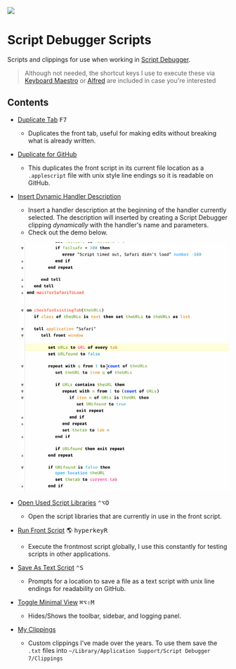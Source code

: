![](https://latenightsw.com/wordpress/wp-content/uploads/2018/03/cropped-icon_512x512.png)

# Script Debugger Scripts

Scripts and clippings for use when working in [Script Debugger](https://latenightsw.com/).

> Although not needed, the shortcut keys I use to execute these via [Keyboard Maestro][kmapp] or [Alfred][alfredapp] are included in case you're interested

## Contents

- [Duplicate Tab](./Duplicate-Tab.applescript) <kbd>F7</kbd>
    - Duplicates the front tab, useful for making edits without breaking what is already written.

- [Duplicate for GitHub](./Duplicate-for-GitHub.applescript)
    - This duplicates the front script in its current file location as a `.applescript` file with unix style line endings so it is readable on GitHub.

- [Insert Dynamic Handler Description](./Insert-Dynamic-Handler-Description.applescript)
    - Insert a handler description at the beginning of the handler currently selected. The description will inserted by creating a Script Debugger clipping _dynamically_ with the handler's name and parameters.
    - Check out the demo below.

  ![demo](../imgs/sdb-dynamicdescription.gif)

- [Open Used Script Libraries](./Open-Used-Script-Libraries.applescript) <kbd>⌃</kbd><kbd>⌥</kbd><kbd>O</kbd>
    - Open the script libraries that are currently in use in the front script.

- [Run Front Script](./Run-Front-Script.applescript) :earth_americas: <kbd>hyperkey</kbd><kbd>R</kbd>
    - Execute the frontmost script globally, I use this constantly for testing scripts in other applications.

- [Save As Text Script](./Save-As-Text-Script.applescript) <kbd>⌃</kbd><kbd>S</kbd>
    - Prompts for a location to save a file as a text script with unix line endings for readability on GitHub.

- [Toggle Minimal View](./Toggle-Minimal-View.applescript) <kbd>⌘</kbd><kbd>⌥</kbd><kbd>⇧</kbd><kbd>M</kbd>
    - Hides/Shows the toolbar, sidebar, and logging panel.

- [My Clippings](./My-Clippings)
    - Custom clippings I've made over the years. To use them save the `.txt` files into `~/Library/Application Support/Script Debugger 7/Clippings`


[kmapp]: https://www.keyboardmaestro.com/
[alfredapp]: https://www.alfredapp.com/
